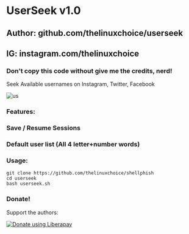 # UserSeek v1.0
## Author: github.com/thelinuxchoice/userseek
## IG: instagram.com/thelinuxchoice

### Don't copy this code without give me the credits, nerd! 

Seek Available usernames on Instagram, Twitter, Facebook

![us](https://user-images.githubusercontent.com/34893261/44555440-9620a200-a70b-11e8-9f00-ebfff92db032.png)

### Features:
### Save / Resume Sessions
### Default user list (All 4 letter+number words)


### Usage:
```
git clone https://github.com/thelinuxchoice/shellphish
cd userseek
bash userseek.sh
```

### Donate!
Support the authors:

<noscript><a href="https://liberapay.com/thelinuxchoice/donate"><img alt="Donate using Liberapay" src="https://liberapay.com/assets/widgets/donate.svg"></a></noscript>
